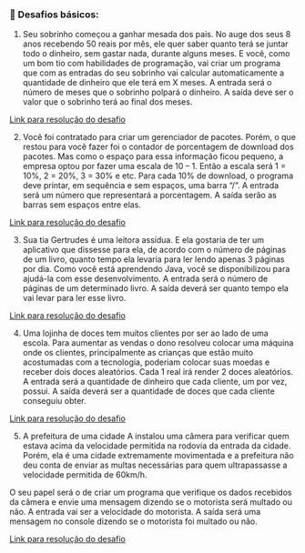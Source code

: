 ### 🔮 Desafios básicos:

1. Seu sobrinho começou a ganhar mesada dos pais. No auge dos seus 8 anos recebendo 50 reais por mês, ele quer saber quanto terá se juntar todo o dinheiro, sem gastar nada, durante alguns meses. E você, como um bom tio com habilidades de programação, vai criar um programa que com as entradas do seu sobrinho vai calcular automaticamente a quantidade de dinheiro que ele terá em X meses.
A entrada será o número de meses que o sobrinho polpará o dinheiro.
A saída deve ser o valor que o sobrinho terá ao final dos meses.

[Link para resolução do desafio](./MesadaSobrinho.java)


 2. Você foi contratado para criar um gerenciador de pacotes. Porém, o que restou para você fazer foi o contador de porcentagem de download dos pacotes. Mas como o espaço para essa informação ficou pequeno, a empresa optou por fazer uma escala de 10 – 1. Então a escala será 1 = 10%, 2 = 20%, 3 = 30% e etc.
 Para cada 10% de download, o programa deve printar, em sequência e sem espaços, uma barra “/”.
 A entrada será um número que representará a porcentagem.
 A saída serão as barras sem espaços entre elas.

[Link para resolução do desafio](./DownloadPacotes.java)


 3. Sua tia Gertrudes é uma leitora assídua. E ela gostaria de ter um aplicativo que dissesse para ela, de acordo com o número de páginas de um livro, quanto tempo ela levaria para ler lendo apenas 3 páginas por dia. Como você está aprendendo Java, você se disponibilizou para ajudá-la com esse desenvolvimento.
 A entrada será o número de páginas de um determinado livro.
 A saída deverá ser quanto tempo ela vai levar para ler esse livro.

[Link para resolução do desafio](./LeituraGertrudes.java)


 4. Uma lojinha de doces tem muitos clientes por ser ao lado de uma escola. Para aumentar as vendas o dono resolveu colocar uma máquina onde os clientes, principalmente as crianças que estão muito acostumadas com a tecnologia, poderiam colocar suas moedas e receber dois doces aleatórios. Cada 1 real irá render 2 doces aleatórios.
 A entrada será a quantidade de dinheiro que cada cliente, um por vez, possui.
 A saída deverá ser a quantidade de doces que cada cliente conseguiu obter.

[Link para resolução do desafio](./LojinhaDoces.java)


 5. A prefeitura de uma cidade A instalou uma câmera para verificar quem estava acima da velocidade permitida na rodovia da entrada da cidade. Porém, ela é uma cidade extremamente movimentada e a prefeitura não deu conta de enviar as multas necessárias para quem ultrapassasse a velocidade permitida de 60km/h.

 O seu papel será o de criar um programa que verifique os dados recebidos da câmera e envie uma mensagem dizendo se o motorista será multado ou não.
 A entrada vai ser a velocidade do motorista.
 A saída será uma mensagem no console dizendo se o motorista foi multado ou não.

[Link para resolução do desafio](./IndustriaMulta.java)